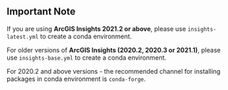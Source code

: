 ## Important Note

If you are using __ArcGIS Insights 2021.2 or above__, please use ```insights-latest.yml``` to create a conda environment.

For older versions of __ArcGIS Insights (2020.2, 2020.3 or 2021.1)__, please use ```insights-base.yml``` to create a conda environment.

For 2020.2 and above versions - the recommended channel for installing packages in conda environment is ```conda-forge```.
